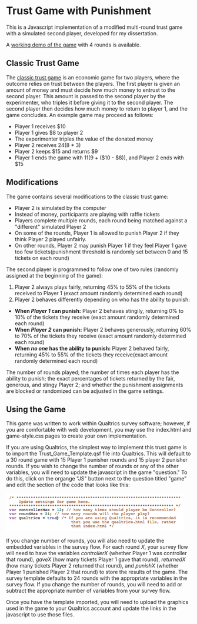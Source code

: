 # Trust Game with Punishment
This is a Javascript implementation of a modified multi-round trust game with a simulated second player, developed for my dissertation. 

A [working demo of the game](http://www.erikasalomon.com/trust) with 4 rounds is available.

## Classic Trust Game
The [classic trust game](https://en.wikibooks.org/wiki/Bestiary_of_Behavioral_Economics/Trust_Game) is an economic game for two players, where the outcome relies on trust between the players. The first player is given an amount of money and must decide how much money to entrust to the second player. This amount is passed to the second player by the experimenter, who triples it before giving it to the second player. The second player then decides how much money to return to player 1, and the game concludes. An example game may proceed as follows:

+ Player 1 receives $10
+ Player 1 gives $8 to player 2
+ The experimenter triples the value of the donated money
+ Player 2 receives $24 ($8 * 3)
+ Player 2 keeps $15 and returns $9
+ Player 1 ends the game with $11 ($9 + ($10 - $8)), and Player 2 ends with $15
 
## Modifications
The game contains several modifications to the classic trust game:

+ Player 2 is simulated by the computer
+ Instead of money, participants are playing with raffle tickets
+ Players complete multiple rounds, each round being matched against a "different" simulated Player 2
+ On some of the rounds, Player 1 is allowed to punish Player 2 if they think Player 2 played unfairly.
+ On other rounds, Player 2 may punish Player 1 if they feel Player 1 gave too few tickets(punishment threshold is randomly set between 0 and 15 tickets on each round)

The second player is programmed to follow one of two rules (randomly assigned at the beginning of the game):

1. Player 2 always plays fairly, returning 45% to 55% of the tickets received to Player 1 (exact amount randomly determined each round)
2. Player 2 behaves differently depending on who has the ability to punish:
  + **When *Player 1* can punish:** Player 2 behaves stingily, returning 0% to 10% of the tickets they receive (exact amount randomly determined each round)
  + **When *Player 2* can punish:** Player 2 behaves generously, returning 60% to 70% of the tickets they receive (exact amount randomly determined each round)
  + **When *no one* has the ability to punish:** Player 2 behaved fairly, returning 45% to 55% of the tickets they receive(exact amount randomly determined each round)

The number of rounds played; the number of times each player has the ability to punish; the exact percentages of tickets returned by the fair, generous, and stingy Player 2; and whether the punishment assignments are blocked or randomized can be adjusted in the game settings.

## Using the Game
This game was written to work within Qualtrics survey software; however, if you are comfortable with web development, you may use the index.html and game-style.css pages to create your own implementation. 

If you are using Qualtrics, the simplest way to implement this trust game is to import the Trust_Game_Template.qsf file into Qualtrics. This will default to a 30 round game with 15 Player 1 punisher rounds and 15 player 2 punisher rounds. If you wish to change the number of rounds or any of the other variables, you will need to update the javascript in the game "question." To do this, click on the organge "JS" button next to the question titled "game" and edit the section of the code that looks like this:

![Game settings](/gamesettings.png) 

If you change number of rounds, you will also need to update the embedded variables in the survey flow. For each round *X*, your survey flow will need to have the variables *controllerX* (whether Player 1 was controller that round), *gaveX* (how many tickets Player 1 gave that round), *returnedX* (how many tickets Player 2 returned that round), and *punishX* (whether Player 1 punished Player 2 that round) to store the results of the game. The survey template defaults to 24 rounds with the appropriate variables in the survey flow. If you change the number of rounds, you will need to add or subtract the appropriate number of variables from your survey flow.

Once you have the template imported, you will need to upload the graphics used in the game to your Qualtrics account and update the links in the javascript to use those files. 

